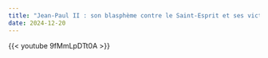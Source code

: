 ```yaml
---
title: "Jean-Paul II : son blasphème contre le Saint-Esprit et ses victimes spirituelles"
date: 2024-12-20
---
```


{{< youtube 9fMmLpDTt0A >}}
